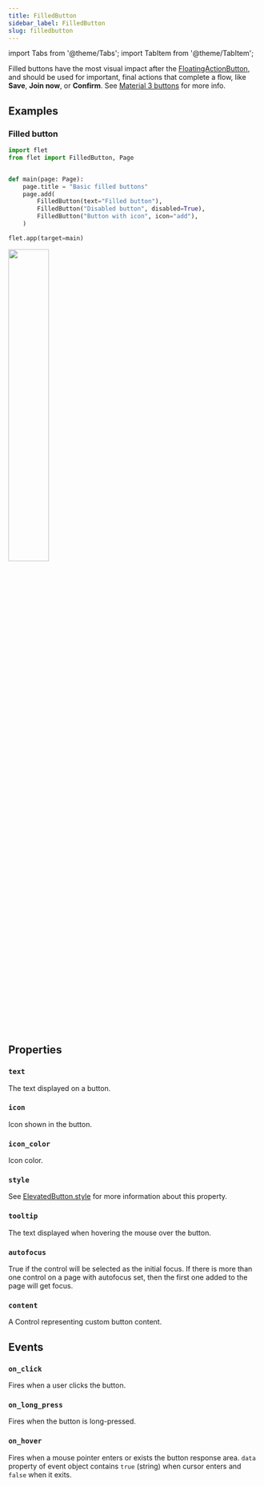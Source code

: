 ```yaml
---
title: FilledButton
sidebar_label: FilledButton
slug: filledbutton
---
```


import Tabs from '@theme/Tabs';
import TabItem from '@theme/TabItem';

Filled buttons have the most visual impact after the [FloatingActionButton](floatingactionbutton), and should be used for important, final actions that complete a flow, like **Save**, **Join now**, or **Confirm**. See [Material 3 buttons](https://m3.material.io/components/buttons/overview) for more info.

## Examples

### Filled button

<Tabs groupId="language">
  <TabItem value="python" label="Python" default>

```python
import flet
from flet import FilledButton, Page


def main(page: Page):
    page.title = "Basic filled buttons"
    page.add(
        FilledButton(text="Filled button"),
        FilledButton("Disabled button", disabled=True),
        FilledButton("Button with icon", icon="add"),
    )

flet.app(target=main)
```
  </TabItem>

</Tabs>

<img src="/img/docs/controls/button/filled-buttons.png" width="40%" />

## Properties

### `text`

The text displayed on a button.

### `icon`

Icon shown in the button.

### `icon_color`

Icon color.

### `style`

See [ElevatedButton.style](elevatedbutton#style) for more information about this property.

### `tooltip`

The text displayed when hovering the mouse over the button.

### `autofocus`

True if the control will be selected as the initial focus. If there is more than one control on a page with autofocus set, then the first one added to the page will get focus.

### `content`

A Control representing custom button content.

## Events

### `on_click`

Fires when a user clicks the button.

### `on_long_press`

Fires when the button is long-pressed.

### `on_hover`

Fires when a mouse pointer enters or exists the button response area. `data` property of event object contains `true` (string) when cursor enters and `false` when it exits.
